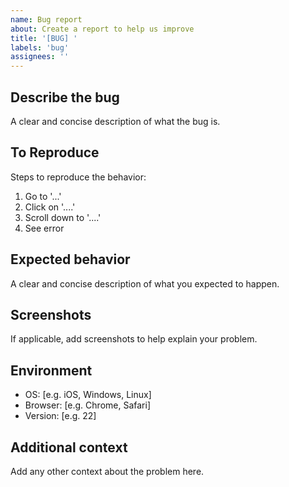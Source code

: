 ```yaml
---
name: Bug report
about: Create a report to help us improve
title: '[BUG] '
labels: 'bug'
assignees: ''
---
```


## Describe the bug
A clear and concise description of what the bug is.

## To Reproduce
Steps to reproduce the behavior:
1. Go to '...'
2. Click on '....'
3. Scroll down to '....'
4. See error

## Expected behavior
A clear and concise description of what you expected to happen.

## Screenshots
If applicable, add screenshots to help explain your problem.

## Environment
 - OS: [e.g. iOS, Windows, Linux]
 - Browser: [e.g. Chrome, Safari]
 - Version: [e.g. 22]

## Additional context
Add any other context about the problem here.